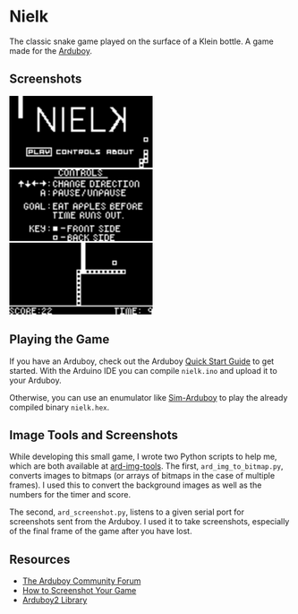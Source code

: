 # Nielk
The classic snake game played on the surface of a Klein bottle. A game made for the [Arduboy](https://arduboy.com).
## Screenshots
<img src="screenshots/Screenshot_2020-09-14_21.42.17.png" width="256"> <img src="screenshots/controls_background.png" width="256"> <img src="screenshots/Screenshot_2020-09-16_22.28.39.png" width="256">

## Playing the Game
If you have an Arduboy, check out the Arduboy [Quick Start Guide](https://community.arduboy.com/t/quick-start-guide/2790) to get started. With the Arduino IDE you can compile `nielk.ino` and upload it to your Arduboy.

Otherwise, you can use an enumulator like [Sim-Arduboy](https://github.com/dxxb/sim-arduboy) to play the already compiled binary `nielk.hex`.

## Image Tools and Screenshots
While developing this small game, I wrote two Python scripts to help me, which are both available at [ard-img-tools](). The first, `ard_img_to_bitmap.py`, converts images to bitmaps (or arrays of bitmaps in the case of multiple frames). I used this to convert the background images as well as the numbers for the timer and score. 

The second, `ard_screenshot.py`, listens to a given serial port for screenshots sent from the Arduboy. I used it to take screenshots, especially of the final frame of the game after you have lost.

## Resources
 - [The Arduboy Community Forum](https://community.arduboy.com)
 - [How to Screenshot Your Game](https://community.arduboy.com/t/screen-mirroring-guide-how-to-screenshot-your-game/2800)
 - [Arduboy2 Library](https://mlxxxp.github.io/documents/Arduino/libraries/Arduboy2/Doxygen/html/index.html)
 
